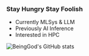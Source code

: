 ### Stay Hungry Stay Foolish

<!--
**BeingGod/BeingGod** is a ✨ _special_ ✨ repository because its `README.md` (this file) appears on your GitHub profile.

Here are some ideas to get you started:

- 🔭 I’m currently working on ...
- 🌱 I’m currently learning ...
- 👯 I’m looking to collaborate on ...
- 🤔 I’m looking for help with ...
- 💬 Ask me about ...
- 📫 How to reach me: ...
- 😄 Pronouns: ...
- ⚡ Fun fact: ...
-->

* Currently MLSys & LLM
* Previously AI Inference
* Interested in HPC

![BeingGod's GitHub stats](https://github-readme-stats.vercel.app/api?username=BeingGod&count_private=true&theme=dark)
